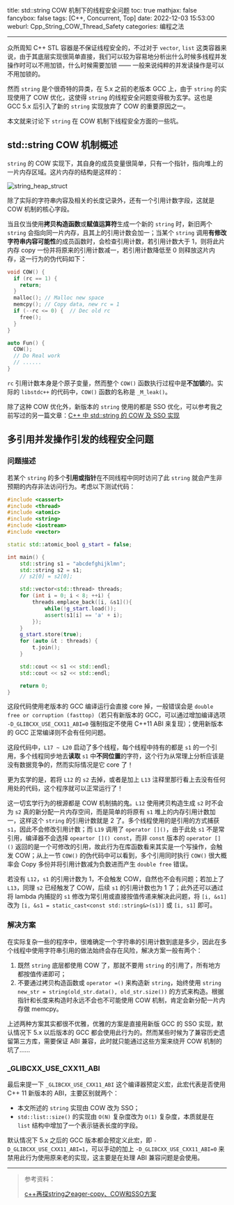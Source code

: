title: std::string COW 机制下的线程安全问题
toc: true
mathjax: false
fancybox: false
tags: [C++, Concurrent, Top]
date: 2022-12-03 15:53:00
weburl: Cpp_String_COW_Thread_Safety
categories: 编程之法

---

众所周知 C++ STL 容器是不保证线程安全的，不过对于 `vector`, `list`  这类容器来说，由于其底层实现很简单直接，我们可以较为容易地分析出什么时候多线程并发操作时可以不用加锁，什么时候需要加锁 —— 一般来说纯粹的并发读操作是可以不用加锁的。

然而 `string` 是个很奇特的异类，在 5.x 之前的老版本 GCC 上，由于 `string` 的实现使用了 COW 优化，这使得 `string` 的线程安全问题变得极为玄学。这也是 GCC 5.x 后引入了新的 `string` 实现放弃了 COW 的重要原因之一。 

本文就来讨论下 `string` 在 COW 机制下线程安全方面的一些坑。

<!--more-->

## std::string COW 机制概述

`string` 的 COW 实现下，其自身的成员变量很简单，只有一个指针，指向堆上的一片内存区域。这片内存的结构是这样的：

![string_heap_struct](https://img.gaomf.cn/202211272232515.svg)

除了实际的字符串内容及相关的长度记录外，还有一个引用计数字段，这就是 COW 机制的核心字段。

当且仅当使用**拷贝构造函数**或**赋值运算符**生成一个新的 `string` 时，新旧两个 `string` 会指向同一片内存，且其上的引用计数会加一；当某个 `string` 调用**有修改字符串内容可能性**的成员函数时，会检查引用计数，若引用计数大于 1，则将此片内存 copy 一份并将原来的引用计数减一，若引用计数降低至 0 则释放这片内存，这一行为的伪代码如下：

```C++
void COW() {
  if (rc == 1) {
    return;
  }
  malloc(); // Malloc new space
  memcpy(); // Copy data, new rc = 1
  if (--rc <= 0) {  // Dec old rc
    free();
  }
}

auto Fun() {
  COW();
  // Do Real work
  // ......
}
```

`rc` 引用计数本身是个原子变量，然而整个 `COW()` 函数执行过程中是**不加锁**的。实际的 `libstdc++` 的代码中，`COW()` 函数的名称是 `_M_leak()`。

除了这种 COW 优化外，新版本的 `string` 使用的都是 SSO 优化，可以参考我之前写过的另一篇文章：[C++ 中 std::string 的 COW 及 SSO 实现](https://gaomf.cn/2017/07/26/Cpp_string_COW_SSO/)

## 多引用并发操作引发的线程安全问题

### 问题描述

若某个 `string` 的多个**引用或指针**在不同线程中同时访问了此 `string` 就会产生非预期的内存非法访问行为。考虑以下测试代码：

```C++
#include <cassert>
#include <thread>
#include <atomic>
#include <string>
#include <iostream>
#include <vector>

static std::atomic_bool g_start = false;

int main() {
    std::string s1 = "abcdefghijklmn";
    std::string s2 = s1;
    // s2[0] = s2[0];

    std::vector<std::thread> threads;
    for (int i = 0; i < 8; ++i) {
        threads.emplace_back([i, &s1](){
            while(!g_start.load());
            assert(s1[i] == 'a' + i);
        });
    }
    g_start.store(true);
    for (auto &t : threads) {
        t.join();
    }

    std::cout << s1 << std::endl;
    std::cout << s2 << std::endl;

    return 0;
}
```

这段代码使用老版本的 GCC 编译运行会直接 core 掉，一般错误会是 `double free or corruption (fasttop)`（若只有新版本的 GCC，可以通过增加编译选项 `-D_GLIBCXX_USE_CXX11_ABI=0` 强制指定不使用 C++11 ABI 来复现）；使用新版本的 GCC 正常编译则不会有任何问题。

这段代码中，`L17 ~ L20` 启动了多个线程，每个线程中持有的都是 `s1` 的一个引用，多个线程同步地去**读取** `s1` 中**不同位置**的字符，这个行为从常理上分析应该是没有数据竞争的，然而实际情况是它 core 了！

更为玄学的是，若将 `L12` 的 `s2` 去掉，或者是加上 `L13` 注释里那行看上去没有任何用处的代码，这个程序就可以正常运行了！

这一切玄学行为的根源都是 COW 机制搞的鬼。`L12` 使用拷贝构造生成 `s2` 时不会为 `s2` 真的新分配一片内存空间，而是简单的将原有 `s1` 堆上的内存引用计数加一，这样这个 `string` 的引用计数就是 2 了。多个线程使用的是引用的方式捕获 `s1`，因此不会修改引用计数；而 `L19` 调用了 `operator []()`，由于此处 `s1` 不是常引用，编译器不会选择 `opeartor []() const`，而非 `const` 版本的 `operator []()` 返回的是一个可修改的引用，故此行为在库函数看来其实是一个写操作，会触发 COW；从上一节 `COW()` 的伪代码中可以看到，多个引用同时执行 `COW()` 很大概率会 Copy 多份并将引用计数减为负数进而产生 `double free` 错误。

若没有 `L12`，`s1` 的引用计数为 1，不会触发 COW，自然也不会有问题；若加上了 `L13`，同理 `s2` 已经触发了 COW，后续 `s1` 的引用计数也为 1 了；此外还可以通过将 lambda 内捕捉的 `s1` 修改为常引用或直接按值传递来解决此问题，将 `[i, &s1]` 改为 `[i, &s1 = static_cast<const std::string&>(s1)]` 或 `[i, s1]` 即可。

### 解决方案

在实际复杂一些的程序中，很难确定一个字符串的引用计数到底是多少，因此在多个线程中使用字符串引用的做法始终会存在风险，解决方案一般有两个：

1. 既然 `string` 底层都使用 COW 了，那就不要用 `string` 的引用了，所有地方都按值传递即可；
2. 不要通过拷贝构造函数或 `operator =()` 来构造新 `string`，始终使用 `string new_str = string(old_str.data(), old_str.size())` 的方式来构造。根据指针和长度来构造时永远不会也不可能使用 COW 机制，肯定会新分配一片内存做 memcpy。

上述两种方案其实都很不优雅，优雅的方案是直接用新版 GCC 的 SSO 实现，默认情况下 5.x 以后版本的 GCC 都会使用此行为的。然而某些时候为了兼容历史遗留第三方库，需要保证 ABI 兼容，此时就只能通过这些方案来绕开 COW 机制的坑了……

### _GLIBCXX_USE_CXX11_ABI 

最后来提一下 `_GLIBCXX_USE_CXX11_ABI` 这个编译器预定义宏，此宏代表是否使用 C++ 11 新版本的 ABI，主要区别就两个：

- 本文所述的 `string` 实现由 COW 改为 SSO；
- `std::list::size()` 的实现由 `O(N)` 复杂度改为 `O(1)` 复杂度，本质就是在 `list` 结构中增加了一个表示链表长度的字段。

默认情况下 5.x 之后的 GCC 版本都会预定义此宏，即 `-D_GLIBCXX_USE_CXX11_ABI=1`，可以手动的加上 `-D_GLIBCXX_USE_CXX11_ABI=0` 来禁用此行为使用原来老的实现，这主要是在处理 ABI 兼容问题是会使用。

-------

> 参考资料：
>
> [c++再探string之eager-copy、COW和SSO方案](https://www.cnblogs.com/cthon/p/9181979.html)
